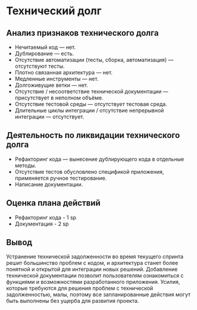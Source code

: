 # Технический долг

## Анализ признаков технического долга
* Нечитаемый код — нет.
* Дублирование  — есть.
* Отсутствие автоматизации (тесты, сборка, автоматизация) — отсутствуют тесты.
* Плотно связанная архитектура — нет.
* Медленные инструменты  — нет.
* Долгоживущие ветки — нет.
* Отсутствие / несоответствие технической документации — присутствует в неполном объёме.
* Отсутствие тестовой среды —  отсутствует тестовая среда.
* Длительные циклы интеграции / отсутствие непрерывной интеграции — отсутствует.

## Деятельность по ликвидации технического долга

* Рефакторинг кода — вынесение дублирующего кода в отдельные методы.
* Отсутствие тестов обусловлено спецификой приложения, применяется ручное тестирование.
* Написание документации.

## Оценка плана действий

* Рефакторинг кода - 1 sp
* Документация - 2 sp    

## Вывод

Устранение технической задолженности во время текущего спринта решит большинство проблем с кодом, и архитектура станет более понятной и открытой для интеграции новых решений. Добавление технической документации позволит пользователям ознакомиться с функциями и возможностями разработанного приложения. Усилия, которые требуются для решения проблем с технической задолженностью, малы, поэтому все запланированные действия могут быть выполнены без ущерба для развития проекта.
